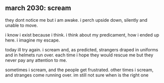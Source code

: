 ## march 2030: scream

they dont notice me but i am awake. i perch upside down, silently and unable to move. 

i know i exist because i think. i think about my predicament, how i ended up here. i imagine my escape.

today ill try again. i scream and, as predicted, strangers draped in uniforms and in helmets run over. each time i hope they would rescue me but they never pay any attention to me. 

sometimes i scream, and the people get frustrated. other times i scream, and stranges come running over. im still not sure when is the right one




